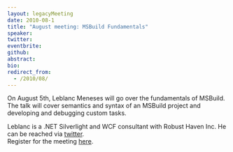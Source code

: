 ```yaml
---
layout: legacyMeeting
date: 2010-08-1
title: "August meeting: MSBuild Fundamentals"
speaker:
twitter:
eventbrite:
github:
abstract:
bio:
redirect_from:
  - /2010/08/
---
```


<p>On August 5th, Leblanc Meneses will go over the fundamentals of MSBuild.&nbsp; The talk will cover semantics and syntax of an MSBuild project and developing and debugging custom tasks.</p>
<p>Leblanc is a .NET Silverlight and WCF consultant with Robust Haven Inc. He can be reached via <a href="http://twitter.com/leblancmeneses" target="_blank">twitter</a>.<br />
Register for the meeting <a href="http://www.eventbrite.com/event/768439423" target="_blank">here</a>.</p>

